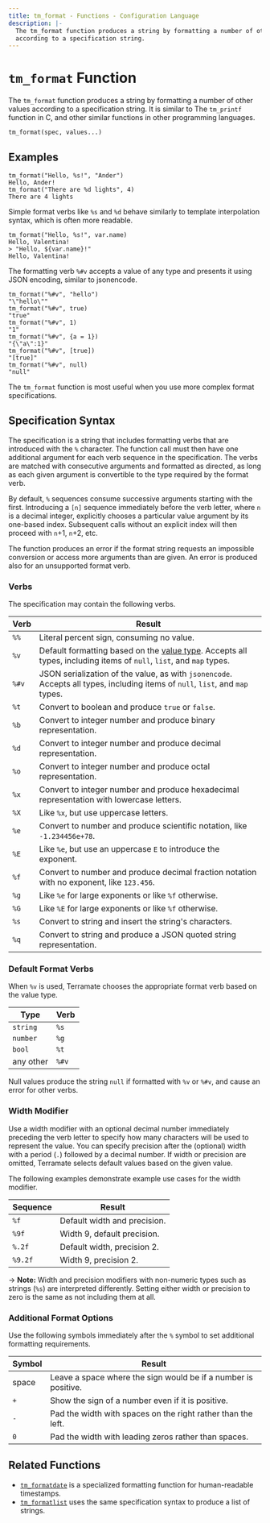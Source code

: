 ```yaml
---
title: tm_format - Functions - Configuration Language
description: |-
  The tm_format function produces a string by formatting a number of other values
  according to a specification string.
---
```


# `tm_format` Function

The `tm_format` function produces a string by formatting a number of other values according
to a specification string. It is similar to The `tm_printf` function in C, and
other similar functions in other programming languages.

```hcl
tm_format(spec, values...)
```

## Examples

```
tm_format("Hello, %s!", "Ander")
Hello, Ander!
tm_format("There are %d lights", 4)
There are 4 lights
```

Simple format verbs like `%s` and `%d` behave similarly to template
interpolation syntax, which is often more readable.

```
tm_format("Hello, %s!", var.name)
Hello, Valentina!
> "Hello, ${var.name}!"
Hello, Valentina!
```

The formatting verb `%#v` accepts a value of any type and presents it using JSON encoding, similar to jsonencode.

```
tm_format("%#v", "hello")
"\"hello\""
tm_format("%#v", true)
"true"
tm_format("%#v", 1)
"1"
tm_format("%#v", {a = 1})
"{\"a\":1}"
tm_format("%#v", [true])
"[true]"
tm_format("%#v", null)
"null"
```

The `tm_format` function is most useful when you use more complex format specifications.

## Specification Syntax

The specification is a string that includes formatting verbs that are introduced
with the `%` character. The function call must then have one additional argument
for each verb sequence in the specification. The verbs are matched with
consecutive arguments and formatted as directed, as long as each given argument
is convertible to the type required by the format verb.

By default, `%` sequences consume successive arguments starting with the first.
Introducing a `[n]` sequence immediately before the verb letter, where `n` is a
decimal integer, explicitly chooses a particular value argument by its
one-based index. Subsequent calls without an explicit index will then proceed
with `n`+1, `n`+2, etc.

The function produces an error if the format string requests an impossible
conversion or access more arguments than are given. An error is produced also
for an unsupported format verb.

### Verbs

The specification may contain the following verbs.

| Verb  | Result                                                                                    |
| ----- | ----------------------------------------------------------------------------------------- |
| `%%`  | Literal percent sign, consuming no value.                                                 |
| `%v`  | Default formatting based on the [value type](#default-format-verbs). Accepts all types, including items of `null`, `list`, and `map` types.                           |
| `%#v` | JSON serialization of the value, as with `jsonencode`. Accepts all types, including items of `null`, `list`, and `map` types.  |
| `%t`  | Convert to boolean and produce `true` or `false`.                                         |
| `%b`  | Convert to integer number and produce binary representation.                              |
| `%d`  | Convert to integer number and produce decimal representation.                             |
| `%o`  | Convert to integer number and produce octal representation.                               |
| `%x`  | Convert to integer number and produce hexadecimal representation with lowercase letters.  |
| `%X`  | Like `%x`, but use uppercase letters.                                                     |
| `%e`  | Convert to number and produce scientific notation, like `-1.234456e+78`.                  |
| `%E`  | Like `%e`, but use an uppercase `E` to introduce the exponent.                            |
| `%f`  | Convert to number and produce decimal fraction notation with no exponent, like `123.456`. |
| `%g`  | Like `%e` for large exponents or like `%f` otherwise.                                     |
| `%G`  | Like `%E` for large exponents or like `%f` otherwise.                                     |
| `%s`  | Convert to string and insert the string's characters.                                     |
| `%q`  | Convert to string and produce a JSON quoted string representation.                        |

### Default Format Verbs

When `%v` is used, Terramate chooses the appropriate format verb based on the value type.

| Type      | Verb  |
| --------- | ----- |
| `string`  | `%s`  |
| `number`  | `%g`  |
| `bool`    | `%t`  |
| any other | `%#v` |

Null values produce the string `null` if formatted with `%v` or `%#v`, and cause an error for other verbs.

### Width Modifier

Use a width modifier with an optional decimal number immediately
preceding the verb letter to specify how many characters will be used to represent the value. You can specify precision after the (optional) width with a period (`.`) followed by a decimal number. If width or precision are omitted, Terramate selects default values based on the given value.

The following examples demonstrate example use cases for the width modifier.

| Sequence | Result                       |
| -------- | ---------------------------- |
| `%f`     | Default width and precision. |
| `%9f`    | Width 9, default precision.  |
| `%.2f`   | Default width, precision 2.  |
| `%9.2f`  | Width 9, precision 2.        |

-> **Note:** Width and precision modifiers with non-numeric types such as
strings (`%s`) are interpreted differently. Setting either width or precision to
zero is the same as not including them at all.

### Additional Format Options

Use the following symbols immediately after the `%` symbol to set additional formatting requirements.

| Symbol | Result                                                         |
| ------ | -------------------------------------------------------------- |
| space  | Leave a space where the sign would be if a number is positive. |
| `+`    | Show the sign of a number even if it is positive.              |
| `-`    | Pad the width with spaces on the right rather than the left.   |
| `0`    | Pad the width with leading zeros rather than spaces.           |


## Related Functions

* [`tm_formatdate`](./tm_formatdate.md) is a specialized formatting function for
  human-readable timestamps.
* [`tm_formatlist`](./tm_formatlist.md) uses the same specification syntax to
  produce a list of strings.
